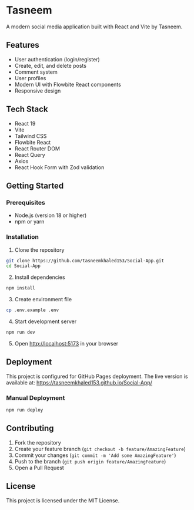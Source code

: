 # Tasneem

A modern social media application built with React and Vite by Tasneem.

## Features

- User authentication (login/register)
- Create, edit, and delete posts
- Comment system
- User profiles
- Modern UI with Flowbite React components
- Responsive design

## Tech Stack

- React 19
- Vite
- Tailwind CSS
- Flowbite React
- React Router DOM
- React Query
- Axios
- React Hook Form with Zod validation

## Getting Started

### Prerequisites

- Node.js (version 18 or higher)
- npm or yarn

### Installation

1. Clone the repository
```bash
git clone https://github.com/tasneemkhaled153/Social-App.git
cd Social-App
```

2. Install dependencies
```bash
npm install
```

3. Create environment file
```bash
cp .env.example .env
```

4. Start development server
```bash
npm run dev
```

5. Open [http://localhost:5173](http://localhost:5173) in your browser

## Deployment

This project is configured for GitHub Pages deployment. The live version is available at:
https://tasneemkhaled153.github.io/Social-App/

### Manual Deployment

```bash
npm run deploy
```

## Contributing

1. Fork the repository
2. Create your feature branch (`git checkout -b feature/AmazingFeature`)
3. Commit your changes (`git commit -m 'Add some AmazingFeature'`)
4. Push to the branch (`git push origin feature/AmazingFeature`)
5. Open a Pull Request

## License

This project is licensed under the MIT License.

